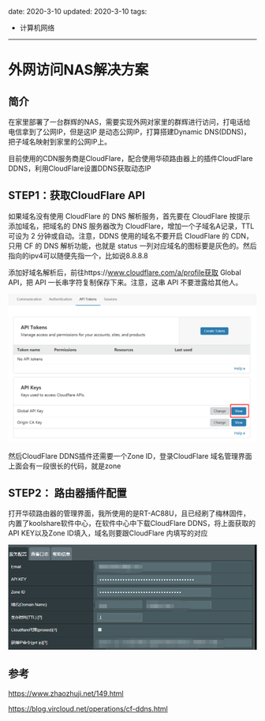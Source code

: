 date: 2020-3-10
updated: 2020-3-10
tags: 

- 计算机网络
---
# 外网访问NAS解决方案

## 简介

在家里部署了一台群辉的NAS，需要实现外网对家里的群辉进行访问，打电话给电信拿到了公网IP，但是这IP 是动态公网IP，打算搭建Dynamic DNS(DDNS)，把子域名映射到家里的公网IP上。

目前使用的CDN服务商是CloudFlare，配合使用华硕路由器上的插件CloudFlare DDNS，利用CloudFlare设置DDNS获取动态IP

<!--more-->

## STEP1：获取CloudFlare API

如果域名没有使用 CloudFlare 的 DNS 解析服务，首先要在 CloudFlare 按提示添加域名，把域名的 DNS 服务器改为 CloudFlare，增加一个子域名A记录，TTL 可设为 2 分钟或自动。注意，DDNS 使用的域名不要开启 CloudFlare 的 CDN，只用 CF 的 DNS 解析功能，也就是 status 一列对应域名的图标要是灰色的。然后指向的ipv4可以随便先指一个，比如说8.8.8.8

添加好域名解析后，前往https://www.cloudflare.com/a/profile获取 Global API，把 API 一长串字符复制保存下来。注意，这串 API 不要泄露给其他人。

![image-20200309221005163](_assets/外网访问NAS解决方案/image-20200309221005163.png)

然后CloudFlare DDNS插件还需要一个Zone ID，登录CloudFlare 域名管理界面上面会有一段很长的代码，就是zone



## STEP2： 路由器插件配置

打开华硕路由器的管理界面，我所使用的是RT-AC88U，且已经刷了梅林固件，内置了koolshare软件中心，在软件中心中下载CloudFlare DDNS，将上面获取的API KEY以及Zone ID填入，域名则要跟CloudFlare 内填写的对应

![image-20200309220818113](_assets/外网访问NAS解决方案/image-20200309220818113.png)



## 参考

https://www.zhaozhuji.net/149.html

https://blog.vircloud.net/operations/cf-ddns.html

